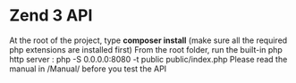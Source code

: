 # Zend 3 API #
At the root of the project, type **composer install** (make sure all the required php extensions are installed first)
From the root folder, run the built-in php http server : php -S 0.0.0.0:8080 -t public public/index.php
Please read the manual in /Manual/ before you test the API
